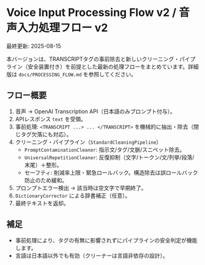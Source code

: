 # Voice Input Processing Flow v2 / 音声入力処理フロー v2

最終更新: 2025-08-15

本バージョンは、TRANSCRIPTタグの事前除去と新しいクリーニング・パイプライン（安全装置付き）を前提とした最新の処理フローをまとめています。詳細版は `docs/PROCESSING_FLOW.md` を参照してください。

## フロー概要

1) 音声 → OpenAI Transcription API（日本語のみプロンプト付与）。
2) APIレスポンス `text` を受領。
3) 事前処理: `<TRANSCRIPT ...> ... </TRANSCRIPT>` を機械的に抽出・除去（閉じタグ欠落にも対応）。
4) クリーニング・パイプライン（`StandardCleaningPipeline`）
   - `PromptContaminationCleaner`: 指示文/タグ/文脈/スニペット除去。
   - `UniversalRepetitionCleaner`: 反復抑制（文字/トークン/文/列挙/段落/末尾）＋整形。
   - セーフティ: 削減率上限・緊急ロールバック。構造除去は誤ロールバック防止のため緩和。
5) プロンプトエラー検出 → 該当時は空文字で早期終了。
6) `DictionaryCorrector` による辞書補正（任意）。
7) 最終テキストを返却。

## 補足

- 事前処理により、タグの有無に影響されずにパイプラインの安全判定が機能します。
- 言語は日本語以外でも有効（クリーナーは言語非依存の設計）。

